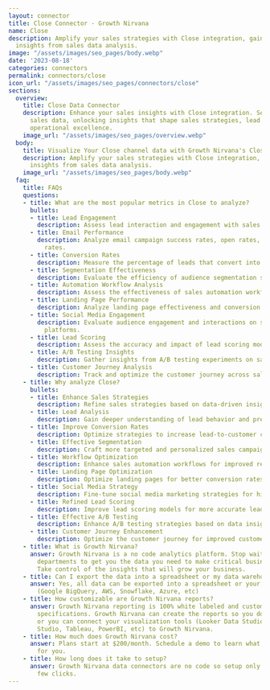 ```yaml
---
layout: connector
title: Close Connector - Growth Nirvana
name: Close
description: Amplify your sales strategies with Close integration, gaining actionable
  insights from sales data analysis.
image: "/assets/images/seo_pages/body.webp"
date: '2023-08-18'
categories: connectors
permalink: connectors/close
icon_url: "/assets/images/seo_pages/connectors/close"
sections:
  overview:
    title: Close Data Connector
    description: Enhance your sales insights with Close integration. Seamlessly merge
      sales data, unlocking insights that shape sales strategies, lead analysis, and
      operational excellence.
    image_url: "/assets/images/seo_pages/overview.webp"
  body:
    title: Visualize Your Close channel data with Growth Nirvana's Close Connector
    description: Amplify your sales strategies with Close integration, gaining actionable
      insights from sales data analysis.
    image_url: "/assets/images/seo_pages/body.webp"
  faq:
    title: FAQs
    questions:
    - title: What are the most popular metrics in Close to analyze?
      bullets:
      - title: Lead Engagement
        description: Assess lead interaction and engagement with sales materials.
      - title: Email Performance
        description: Analyze email campaign success rates, open rates, and click-through
          rates.
      - title: Conversion Rates
        description: Measure the percentage of leads that convert into customers.
      - title: Segmentation Effectiveness
        description: Evaluate the efficiency of audience segmentation strategies.
      - title: Automation Workflow Analysis
        description: Assess the effectiveness of sales automation workflows.
      - title: Landing Page Performance
        description: Analyze landing page effectiveness and conversion rates.
      - title: Social Media Engagement
        description: Evaluate audience engagement and interactions on social media
          platforms.
      - title: Lead Scoring
        description: Assess the accuracy and impact of lead scoring models.
      - title: A/B Testing Insights
        description: Gather insights from A/B testing experiments on sales campaigns.
      - title: Customer Journey Analysis
        description: Track and optimize the customer journey across sales touchpoints.
    - title: Why analyze Close?
      bullets:
      - title: Enhance Sales Strategies
        description: Refine sales strategies based on data-driven insights.
      - title: Lead Analysis
        description: Gain deeper understanding of lead behavior and preferences.
      - title: Improve Conversion Rates
        description: Optimize strategies to increase lead-to-customer conversion rates.
      - title: Effective Segmentation
        description: Craft more targeted and personalized sales campaigns.
      - title: Workflow Optimization
        description: Enhance sales automation workflows for improved results.
      - title: Landing Page Optimization
        description: Optimize landing pages for better conversion rates.
      - title: Social Media Strategy
        description: Fine-tune social media marketing strategies for higher engagement.
      - title: Refined Lead Scoring
        description: Improve lead scoring models for more accurate lead prioritization.
      - title: Effective A/B Testing
        description: Enhance A/B testing strategies based on data insights.
      - title: Customer Journey Enhancement
        description: Optimize the customer journey for improved customer experiences.
    - title: What is Growth Nirvana?
      answer: Growth Nirvana is a no code analytics platform. Stop waiting for other
        departments to get you the data you need to make critical business decisions.
        Take control of the insights that will grow your business.
    - title: Can I export the data into a spreadsheet or my data warehouse?
      answer: Yes, all data can be exported into a spreadsheet or your data warehouse
        (Google BigQuery, AWS, Snowflake, Azure, etc)
    - title: How customizable are Growth Nirvana reports?
      answer: Growth Nirvana reporting is 100% white labeled and customized to your
        specifications. Growth Nirvana can create the reports so you don’t have to
        or you can connect your visualization tools (Looker Data Studio/Google Data
        Studio, Tableau, PowerBI, etc) to Growth Nirvana.
    - title: How much does Growth Nirvana cost?
      answer: Plans start at $200/month. Schedule a demo to learn what plan is best
        for you.
    - title: How long does it take to setup?
      answer: Growth Nirvana data connectors are no code so setup only requires a
        few clicks.
---
```

